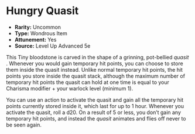 # Hungry Quasit

- **Rarity:** Uncommon
- **Type:** Wondrous Item
- **Attunement:** Yes
- **Source:** Level Up Advanced 5e

This Tiny bloodstone is carved in the shape of a grinning, pot-bellied _quasit_ . Whenever you would gain temporary hit points, you can choose to store them inside the quasit instead. Unlike normal temporary hit points, the hit points you store inside the quasit stack, although the maximum number of temporary hit points the quasit can hold at one time is equal to your Charisma modifier + your warlock level (minimum 1).

You can use an action to activate the quasit and gain all the temporary hit points currently stored inside it, which last for up to 1 hour. Whenever you activate the quasit, roll a d20\. On a result of 5 or less, you don’t gain any temporary hit points, and instead the _quasit_  animates and flies off never to be seen again.
